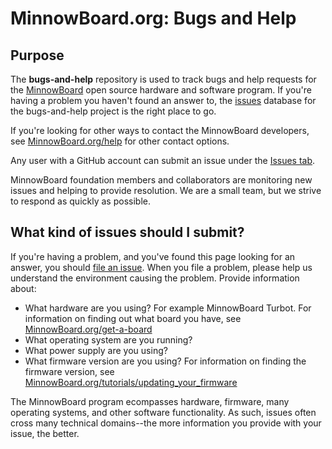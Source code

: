 
# MinnowBoard.org: Bugs and Help

## Purpose

The **bugs-and-help** repository is used to track bugs and help requests for the [MinnowBoard](https://minnowboard.org) open source hardware and software program. If you're having a problem you haven't found an answer to, the [issues](https://github.com/minnowboard-org/bugs-and-help/issues) database for the bugs-and-help project is the right place to go.

If you're looking for other ways to contact the MinnowBoard developers, see [MinnowBoard.org/help](https://minnowboard.org/help) for other contact options.

Any user with a GitHub account can submit an issue under the [Issues tab](https://github.com/minnowboard-org/bugs-and-help/issues). 

MinnowBoard foundation members and collaborators are monitoring new issues and helping to provide resolution. We are a small team, but we strive to respond as quickly as possible.

## What kind of issues should I submit?

If you're having a problem, and you've found this page looking for an answer, you should [file an issue](https://github.com/minnowboard-org/bugs-and-help/issues). When you file a problem, please help us understand the environment causing the problem. Provide information about:

* What hardware are you using?
  For example MinnowBoard Turbot. For information on finding out what board you have, see [MinnowBoard.org/get-a-board](https://minnowboard.org/get-a-board)
* What operating system are you running?
* What power supply are you using?
* What firmware version are you using?
  For information on finding the firmware version, see [MinnowBoard.org/tutorials/updating_your_firmware](https://minnowboard.org/tutorials/updating_your_firmware)

The MinnowBoard program ecompasses hardware, firmware, many operating systems, and other software functionality. As such, issues often cross many technical domains--the more information you provide with your issue, the better.
